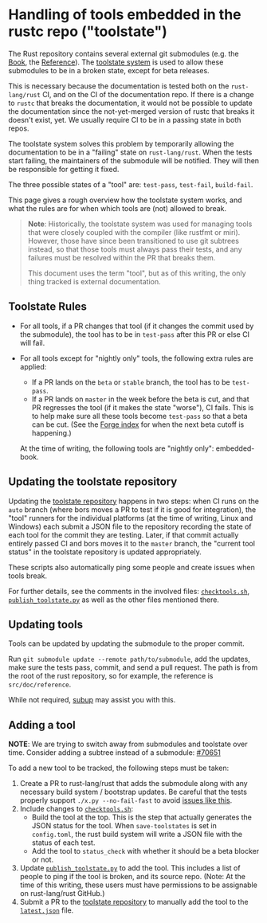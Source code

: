 # Handling of tools embedded in the rustc repo ("toolstate")

The Rust repository contains several external git submodules (e.g. the [Book],
the [Reference]). The [toolstate system][toolstate] is used to allow these
submodules to be in a broken state, except for beta releases.

This is necessary because the documentation is tested both on the
`rust-lang/rust` CI, and on the CI of the documentation repo. If there is a
change to `rustc` that breaks the documentation, it would not be possible to
update the documentation since the not-yet-merged version of rustc that breaks
it doesn't exist, yet. We usually require CI to be in a passing state in both
repos.

The toolstate system solves this problem by temporarily allowing the
documentation to be in a "failing" state on `rust-lang/rust`. When the tests
start failing, the maintainers of the submodule will be notified. They will
then be responsible for getting it fixed.

The three possible states of a "tool" are: `test-pass`, `test-fail`,
`build-fail`.

This page gives a rough overview how the toolstate system works, and what the
rules are for when which tools are (not) allowed to break.

> **Note**: Historically, the toolstate system was used for managing tools
> that were closely coupled with the compiler (like rustfmt or miri). However,
> those have since been transitioned to use git subtrees instead, so that
> those tools must always pass their tests, and any failures must be resolved
> within the PR that breaks them.
>
> This document uses the term "tool", but as of this writing, the only thing
> tracked is external documentation.

## Toolstate Rules

* For all tools, if a PR changes that tool (if it changes the commit used by the
  submodule), the tool has to be in `test-pass` after this PR or else CI will
  fail.

* For all tools except for "nightly only" tools, the following extra rules are applied:
    * If a PR lands on the `beta` or `stable` branch, the tool has to be `test-pass`.
    * If a PR lands on `master` in the week before the beta is cut, and that PR
      regresses the tool (if it makes the state "worse"), CI fails. This is to
      help make sure all these tools become `test-pass` so that a beta can be
      cut. (See the [Forge index][forge] for when the next beta cutoff is
      happening.)

    At the time of writing, the following tools are "nightly only":
    embedded-book.

## Updating the toolstate repository

Updating the [toolstate repository] happens in two steps: when CI
runs on the `auto` branch (where bors moves a PR to test if it is good for
integration), the "tool" runners for the individual platforms (at the time of
writing, Linux and Windows) each submit a JSON file to the repository recording
the state of each tool for the commit they are testing. Later, if that commit
actually entirely passed CI and bors moves it to the `master` branch, the
"current tool status" in the toolstate repository is updated appropriately.

These scripts also automatically ping some people and create issues when tools
break.

For further details, see the comments in the involved files: [`checktools.sh`],
[`publish_toolstate.py`] as well as the other files mentioned there.

## Updating tools

Tools can be updated by updating the submodule to the proper commit.

Run `git submodule update --remote path/to/submodule`, add the updates, make
sure the tests pass, commit, and send a pull request. The path is from the
root of the rust repository, so for example, the reference is
`src/doc/reference`.

While not required, [subup] may assist you with this.

## Adding a tool

**NOTE**: We are trying to switch away from submodules and toolstate over time.
Consider adding a subtree instead of a submodule: [#70651](https://github.com/rust-lang/rust/issues/70651)

To add a new tool to be tracked, the following steps must be taken:

1. Create a PR to rust-lang/rust that adds the submodule along with any
   necessary build system / bootstrap updates. Be careful that the tests
   properly support `./x.py --no-fail-fast` to avoid
   [issues like this](https://github.com/rust-lang/rust/pull/63089).
2. Include changes to [`checktools.sh`]:
    - Build the tool at the top. This is the step that actually generates the
      JSON status for the tool. When `save-toolstates` is set in
      `config.toml`, the rust build system will write a JSON file with the
      status of each test.
    - Add the tool to `status_check` with whether it should be a beta blocker
      or not.
3. Update [`publish_toolstate.py`] to add the tool. This includes a list of
   people to ping if the tool is broken, and its source repo. (Note: At the
   time of this writing, these users must have permissions to be assignable on
   rust-lang/rust GitHub.)
4. Submit a PR to the [toolstate repository] to manually add the tool to the
   [`latest.json`] file.

[`checktools.sh`]: https://github.com/rust-lang/rust/blob/master/src/ci/docker/x86_64-gnu-tools/checktools.sh
[`publish_toolstate.py`]: https://github.com/rust-lang/rust/blob/master/src/tools/publish_toolstate.py
[`latest.json`]: https://github.com/rust-lang-nursery/rust-toolstate/blob/master/_data/latest.json
[Book]: https://doc.rust-lang.org/book/
[Reference]: https://doc.rust-lang.org/reference/
[subup]: https://github.com/ehuss/subup
[toolstate]: https://rust-lang-nursery.github.io/rust-toolstate/
[toolstate repository]: https://github.com/rust-lang-nursery/rust-toolstate/
[forge]: ../index.md

